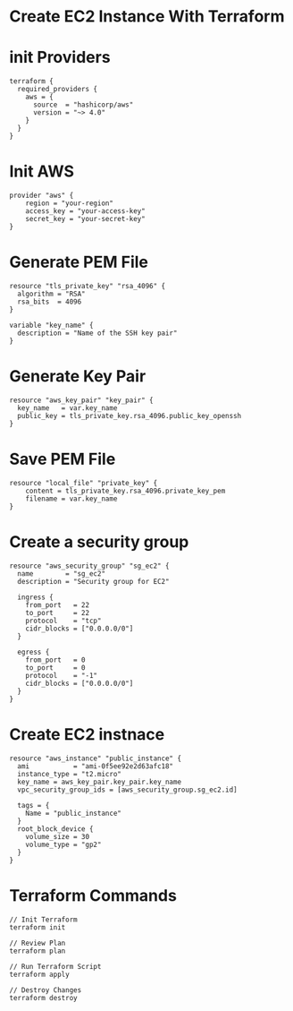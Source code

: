 # Create EC2 Instance With Terraform

# init Providers
```hcl
terraform {
  required_providers {
    aws = {
      source  = "hashicorp/aws"
      version = "~> 4.0"
    }
  }
}
```

# Init AWS
```hcl
provider "aws" {
    region = "your-region"
    access_key = "your-access-key"
    secret_key = "your-secret-key"
}
```

# Generate PEM File
```hcl
resource "tls_private_key" "rsa_4096" {
  algorithm = "RSA"
  rsa_bits  = 4096
}
```

```hcl
variable "key_name" {
  description = "Name of the SSH key pair"
}
```

# Generate Key Pair
```hcl
resource "aws_key_pair" "key_pair" {
  key_name   = var.key_name
  public_key = tls_private_key.rsa_4096.public_key_openssh
}
```

# Save PEM File
```hcl
resource "local_file" "private_key" {
    content = tls_private_key.rsa_4096.private_key_pem
    filename = var.key_name
}
```

# Create a security group
```hcl
resource "aws_security_group" "sg_ec2" {
  name        = "sg_ec2"
  description = "Security group for EC2"

  ingress {
    from_port   = 22
    to_port     = 22
    protocol    = "tcp"
    cidr_blocks = ["0.0.0.0/0"]
  }

  egress {
    from_port   = 0
    to_port     = 0
    protocol    = "-1"
    cidr_blocks = ["0.0.0.0/0"]
  }
}
```

# Create EC2 instnace
```hcl
resource "aws_instance" "public_instance" {
  ami           = "ami-0f5ee92e2d63afc18"
  instance_type = "t2.micro"
  key_name = aws_key_pair.key_pair.key_name
  vpc_security_group_ids = [aws_security_group.sg_ec2.id]

  tags = {
    Name = "public_instance"
  }
  root_block_device {
    volume_size = 30
    volume_type = "gp2"
  }
}
```

# Terraform Commands
```hcl
// Init Terraform
terraform init

// Review Plan
terraform plan

// Run Terraform Script
terraform apply

// Destroy Changes
terraform destroy
```